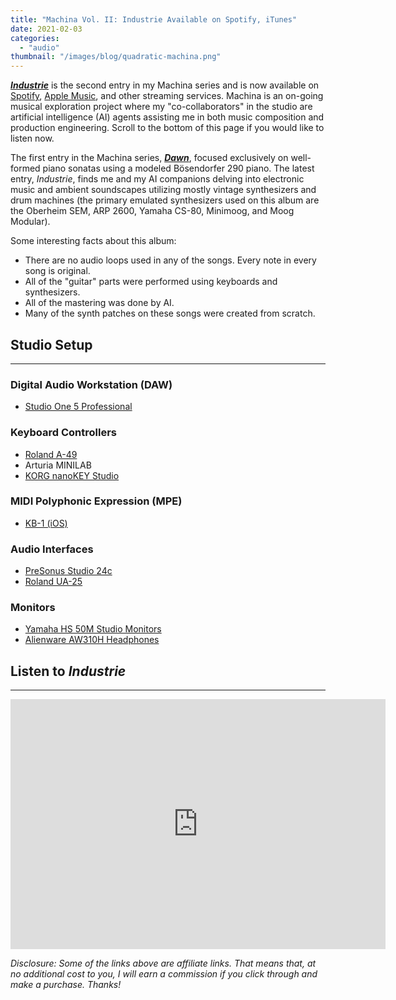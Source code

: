 ```yaml
---
title: "Machina Vol. II: Industrie Available on Spotify, iTunes"
date: 2021-02-03
categories: 
  - "audio"
thumbnail: "/images/blog/quadratic-machina.png"
---
```


[_**Industrie**_](https://open.spotify.com/album/4pqgarpedeNp7cghkFAWme?si=gdA7ZOABRC-cE9BBpX9Y-g) is the second entry in my Machina series and is now available on [Spotify](https://open.spotify.com/album/4pqgarpedeNp7cghkFAWme?si=gdA7ZOABRC-cE9BBpX9Y-g), [Apple Music](https://music.apple.com/us/album/machina-vol-ii-industrie/1551848601?uo=4&app=apple+music), and other streaming services. Machina is an on-going musical exploration project where my "co-collaborators" in the studio are artificial intelligence (AI) agents assisting me in both music composition and production engineering. Scroll to the bottom of this page if you would like to listen now.

The first entry in the Machina series, **_[Dawn](https://open.spotify.com/album/5TeGGZc3OPGheoPrlmmeTM?si=2ZQteaNYRhyev0fiHZun2Q)_**, focused exclusively on well-formed piano sonatas using a modeled Bösendorfer 290 piano. The latest entry, _Industrie_, finds me and my AI companions delving into electronic music and ambient soundscapes utilizing mostly vintage synthesizers and drum machines (the primary emulated synthesizers used on this album are the Oberheim SEM, ARP 2600, Yamaha CS-80, Minimoog, and Moog Modular).

Some interesting facts about this album:

- There are no audio loops used in any of the songs. Every note in every song is original.
- All of the "guitar" parts were performed using keyboards and synthesizers.
- All of the mastering was done by AI.
- Many of the synth patches on these songs were created from scratch.

## Studio Setup

* * *

### Digital Audio Workstation (DAW)

- [Studio One 5 Professional](https://amzn.to/3pNjI2P)

### Keyboard Controllers

- [Roland A-49](https://amzn.to/3tp6StF)
- Arturia MINILAB
- [KORG nanoKEY Studio](https://amzn.to/3cCy6aa)

### MIDI Polyphonic Expression (MPE)

- [KB-1 (iOS)](http://numericalaudio.com/kb1/)

### Audio Interfaces

- [PreSonus Studio 24c](https://www.amazon.com/gp/product/B07L9MWWDK/ref=as_li_tl?ie=UTF8&camp=1789&creative=9325&creativeASIN=B07L9MWWDK&linkCode=as2&tag=quadraticgame-20&linkId=7007f253cfe41e3179481bc360ae219f)
- [Roland UA-25](https://amzn.to/36DjnIi)

### Monitors

- [Yamaha HS 50M Studio Monitors](https://amzn.to/3pPL743)
- [Alienware AW310H Headphones](https://amzn.to/3rimddz)

## Listen to _Industrie_

* * *

<iframe src="https://open.spotify.com/embed/album/4pqgarpedeNp7cghkFAWme" width="600" height="400" frameborder="0"></iframe>

_Disclosure: Some of the links above are affiliate links. That means that, at no additional cost to you, I will earn a commission if you click through and make a purchase. Thanks!_
